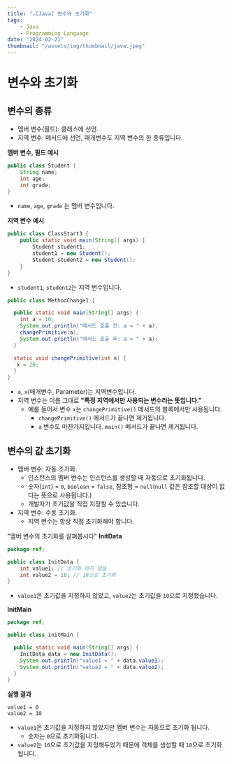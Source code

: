 ```yaml
---
title: "☕️[Java] 변수와 초기화"
tags:
    - Java
    - Programming Language
date: "2024-02-21"
thumbnail: "/assets/img/thumbnail/java.jpeg"
---
```


# 변수와 초기화

## 변수의 종류
* 멤버 변수(필드): 클래스에 선언.
* 지역 변수: 메서드에 선언, 매개변수도 지역 변수의 한 종류입니다.

**멤버 변수, 필드 예시**
```java
public class Student {
    String name;
    int age;
    int grade;
}
```
* `name`, `age`, `grade` 는 멤버 변수입니다.

**지역 변수 예시**
```java
public class ClassStart3 {
    public static void main(String[] args) {
        Student student1;
        student1 = new Student();
        Student student2 = new Student();
    }
}
```
* `student1`, `student2`는 지역 변수입니다.

```java
public class MethodChange1 {

  public static void main(String[] args) {
    int a = 10;
    System.out.println("메서드 호출 전: a = " + a);
    changePrimitive(a);
    System.out.println("메서드 호출 후: a = " + a);
  }

  static void changePrimitive(int x) {
   x = 20;
  }
}
```

* `a`, `x`(매개변수, Parameter)는 지역변수입니다.
* 지역 변수는 이름 그대로 **"특정 지역에서만 사용되는 변수라는 뜻입니다."**
    * 예를 들어서 변수 `x`는 `changePrimitive()` 메서드의 블록에서만 사용됩니다.
        * `changePrimitive()` 메서드가 끝나면 제거됩니다.
        * `a` 변수도 마찬가지입니다. `main()` 메서드가 끝나면 제거됩니다.

## 변수의 값 초기화
* 멤버 변수: 자동 초기화.
    * 인스턴스의 멤버 변수는 인스턴스를 생성할 때 자동으로 초기화됩니다.
    * 숫자(`int`) = `0`, `boolean` = `false`, 참조형 = `null`(`null` 값은 참조할 대상이 없다는 뜻으로 사용됩니다.)
    * 개발자가 초기값을 직접 지정할 수 있습니다.
* 지역 변수: 수동 초기화.
    * 지역 변수는 항상 직접 초기화해야 합니다.

"멤버 변수의 초기화를 살펴봅시다"
**InitData**
```java
package ref;

public class InitData {
    int value1; // 초기화 하지 않음
    int value2 = 10; // 10으로 초기화
}
```

* `value1`은 초기값을 지정하지 않았고, `value2`는 초기값을 `10`으로 지정했습니다.

**InitMain**
```java
package ref;

public class initMain {

  public static void main(String[] args) {
    InitData data = new InitData();
    System.out.println("value1 = " + data.value1);
    System.out.println("value2 = " + data.value2);
  }
}
```

**실행 결과**
```
value1 = 0
value2 = 10
```

* `value1`은 초기값을 지정하지 않았지만 멤버 변수는 자동으로 초기화 됩니다.
    * 숫자는 `0`으로 초기화됩니다.
* `value2`는 `10`으로 초기값을 지정해두었기 때문에 객체를 생성할 때 `10`으로 초기화됩니다.
